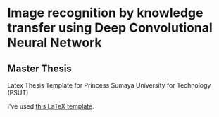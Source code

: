 # Image recognition by knowledge transfer using Deep Convolutional Neural Network
## Master Thesis

Latex Thesis Template for Princess Sumaya University for Technology (PSUT)


I've used [this LaTeX template](https://github.com/muayyad-alsadi/psut-latex-thesis).

